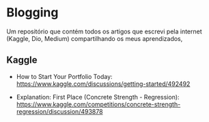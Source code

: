 # Blogging
Um repositório que contém todos os artigos que escrevi pela internet (Kaggle, Dio, Medium) compartilhando os meus aprendizados,

## Kaggle
- How to Start Your Portfolio Today: https://www.kaggle.com/discussions/getting-started/492492

- Explanation: First Place (Concrete Strength - Regression): https://www.kaggle.com/competitions/concrete-strength-regression/discussion/493878
